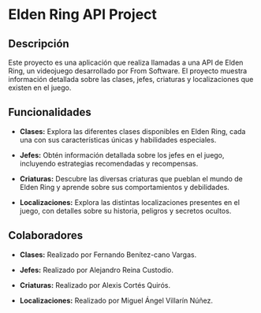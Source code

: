 # Elden Ring API Project

## Descripción

Este proyecto es una aplicación que realiza llamadas a una API de Elden Ring, un videojuego desarrollado por From Software. El proyecto muestra información detallada sobre las clases, jefes, criaturas y localizaciones que existen en el juego.

## Funcionalidades

- **Clases:** Explora las diferentes clases disponibles en Elden Ring, cada una con sus características únicas y habilidades especiales.

- **Jefes:** Obtén información detallada sobre los jefes en el juego, incluyendo estrategias recomendadas y recompensas.

- **Criaturas:** Descubre las diversas criaturas que pueblan el mundo de Elden Ring y aprende sobre sus comportamientos y debilidades.

- **Localizaciones:** Explora las distintas localizaciones presentes en el juego, con detalles sobre su historia, peligros y secretos ocultos.

## Colaboradores

- **Clases:** Realizado por Fernando Benítez-cano Vargas.

- **Jefes:** Realizado por Alejandro Reina Custodio.

- **Criaturas:** Realizado por Alexis Cortés Quirós.

- **Localizaciones:** Realizado por Miguel Ángel Villarín Núñez.
